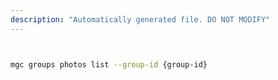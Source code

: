 ```yaml
---
description: "Automatically generated file. DO NOT MODIFY"
---
```


```bash


mgc groups photos list --group-id {group-id}

```